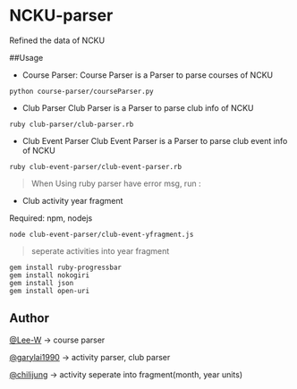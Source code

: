 # NCKU-parser

Refined the data of NCKU

##Usage

- Course Parser:
Course Parser is a Parser to parse courses of NCKU

```
python course-parser/courseParser.py
```

- Club Parser
Club Parser is a Parser to parse club info of NCKU

```
ruby club-parser/club-parser.rb
```

- Club Event Parser
Club Event Parser is a Parser to parse club event info of NCKU

```
ruby club-event-parser/club-event-parser.rb
```

> When Using ruby parser have error msg, run :


- Club activity year fragment

Required: npm, nodejs

```
node club-event-parser/club-event-yfragment.js
```

> seperate activities into year fragment


```
gem install ruby-progressbar
gem install nokogiri
gem install json
gem install open-uri
```

Author
---

[@Lee-W](https://github.com/lee-w) -> course parser

[@garylai1990](https://github.com/garylai1990) -> activity parser, club parser

[@chilijung](https:?/github.com/chilijung) -> activity seperate into fragment(month, year units)
